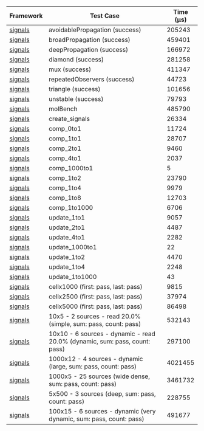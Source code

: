 | Framework | Test Case | Time (μs) |
| --- | --- | --- |
| [signals](https://github.com/rodydavis/signals.dart) | avoidablePropagation (success) | 205243 |
| [signals](https://github.com/rodydavis/signals.dart) | broadPropagation (success) | 459401 |
| [signals](https://github.com/rodydavis/signals.dart) | deepPropagation (success) | 166972 |
| [signals](https://github.com/rodydavis/signals.dart) | diamond (success) | 281258 |
| [signals](https://github.com/rodydavis/signals.dart) | mux (success) | 411347 |
| [signals](https://github.com/rodydavis/signals.dart) | repeatedObservers (success) | 44723 |
| [signals](https://github.com/rodydavis/signals.dart) | triangle (success) | 101656 |
| [signals](https://github.com/rodydavis/signals.dart) | unstable (success) | 79793 |
| [signals](https://github.com/rodydavis/signals.dart) | molBench | 485790 |
| [signals](https://github.com/rodydavis/signals.dart) | create_signals | 26334 |
| [signals](https://github.com/rodydavis/signals.dart) | comp_0to1 | 11724 |
| [signals](https://github.com/rodydavis/signals.dart) | comp_1to1 | 28707 |
| [signals](https://github.com/rodydavis/signals.dart) | comp_2to1 | 9460 |
| [signals](https://github.com/rodydavis/signals.dart) | comp_4to1 | 2037 |
| [signals](https://github.com/rodydavis/signals.dart) | comp_1000to1 | 5 |
| [signals](https://github.com/rodydavis/signals.dart) | comp_1to2 | 23790 |
| [signals](https://github.com/rodydavis/signals.dart) | comp_1to4 | 9979 |
| [signals](https://github.com/rodydavis/signals.dart) | comp_1to8 | 12703 |
| [signals](https://github.com/rodydavis/signals.dart) | comp_1to1000 | 6706 |
| [signals](https://github.com/rodydavis/signals.dart) | update_1to1 | 9057 |
| [signals](https://github.com/rodydavis/signals.dart) | update_2to1 | 4487 |
| [signals](https://github.com/rodydavis/signals.dart) | update_4to1 | 2282 |
| [signals](https://github.com/rodydavis/signals.dart) | update_1000to1 | 22 |
| [signals](https://github.com/rodydavis/signals.dart) | update_1to2 | 4470 |
| [signals](https://github.com/rodydavis/signals.dart) | update_1to4 | 2248 |
| [signals](https://github.com/rodydavis/signals.dart) | update_1to1000 | 43 |
| [signals](https://github.com/rodydavis/signals.dart) | cellx1000 (first: pass, last: pass) | 9815 |
| [signals](https://github.com/rodydavis/signals.dart) | cellx2500 (first: pass, last: pass) | 37974 |
| [signals](https://github.com/rodydavis/signals.dart) | cellx5000 (first: pass, last: pass) | 86498 |
| [signals](https://github.com/rodydavis/signals.dart) | 10x5 - 2 sources - read 20.0% (simple, sum: pass, count: pass) | 532143 |
| [signals](https://github.com/rodydavis/signals.dart) | 10x10 - 6 sources - dynamic - read 20.0% (dynamic, sum: pass, count: pass) | 297100 |
| [signals](https://github.com/rodydavis/signals.dart) | 1000x12 - 4 sources - dynamic (large, sum: pass, count: pass) | 4021455 |
| [signals](https://github.com/rodydavis/signals.dart) | 1000x5 - 25 sources (wide dense, sum: pass, count: pass) | 3461732 |
| [signals](https://github.com/rodydavis/signals.dart) | 5x500 - 3 sources (deep, sum: pass, count: pass) | 228755 |
| [signals](https://github.com/rodydavis/signals.dart) | 100x15 - 6 sources - dynamic (very dynamic, sum: pass, count: pass) | 491677 |
